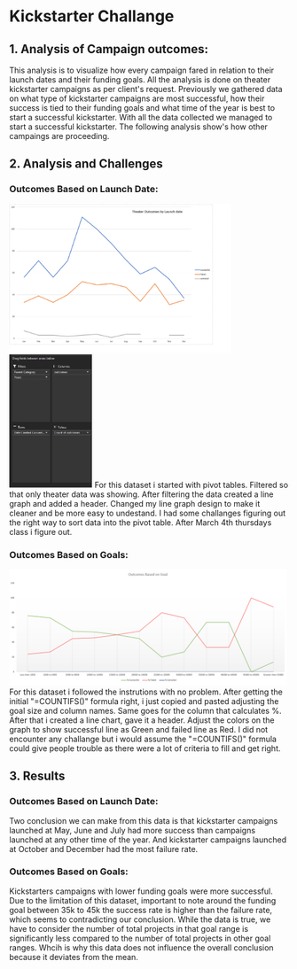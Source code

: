 # Kickstarter Challange
## 1. Analysis of Campaign outcomes:
This analysis is to visualize how every campaign fared in relation to their launch dates and their funding goals. All the analysis is done on theater kickstarter campaigns as per client's request. Previously we gathered data on what type of kickstarter campaigns are most successful, how their success is tied to their funding goals and what time of the year is best to start a successful kickstarter. With all the data collected we managed to start a successful kickstarter. The following analysis show's how other campaings are proceeding. 
## 2. Analysis and Challenges
### Outcomes Based on Launch Date:
<img src="resources/Theater_Outcomes_vs_Launch.png" width="400">
<img src="resources/Outcomes_vs_Launch_2.png" width="150">
For this dataset i started with pivot tables. Filtered so that only theater data was showing. After filtering the data created a line graph and added a header. Changed my line graph design to make it cleaner and be more easy to undestand. I had some challanges figuring out the right way to sort data into the pivot table. After March 4th thursdays class i figure out.
 
### Outcomes Based on Goals:
<img src="resources/Outcomes_vs_Goals.png" width="500">
For this dataset i followed the instrutions with no problem. After getting the initial "=COUNTIFS()" formula right, i just copied and pasted adjusting the goal size and column names. Same goes for the column that calculates %. After that i created a line chart, gave it a header. Adjust the colors on the graph to show successful line as Green and failed line as Red. I did not encounter any challange but i would assume the "=COUNTIFS()" formula could give people trouble as there were a lot of criteria to fill and get right.

## 3. Results
### Outcomes Based on Launch Date:
Two conclusion we can make from this data is that kickstarter campaigns launched at May, June and July had more success than campaigns launched at any other time of the year. And kickstarter campaigns launched at October and December had the most failure rate.   
 
### Outcomes Based on Goals:
Kickstarters campaigns with lower funding goals were more successful. Due to the limitation of this dataset, important to note around the funding goal between 35k to 45k the success rate is higher than the failure rate, which seems to contradicting our conclusion. While the data is true, we have to consider the number of total projects in that goal range is significantly less compared to the number of total projects in other goal ranges. Whcih is why this data does not influence the overall conclusion because it deviates from the mean.    
